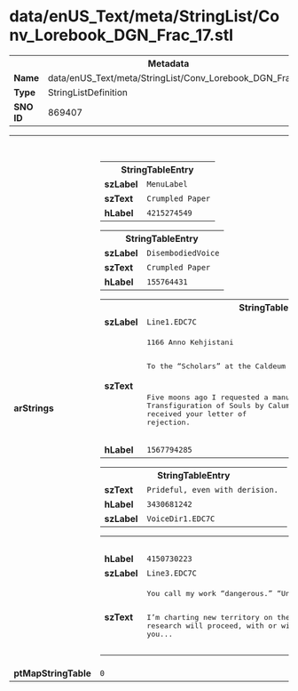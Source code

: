 <h1>data/enUS_Text/meta/StringList/Conv_Lorebook_DGN_Frac_17.stl</h1><table><tr><th colspan="100%">Metadata</th></tr><tr><td><b>Name</b></td><td>data/enUS_Text/meta/StringList/Conv_Lorebook_DGN_Frac_17.stl</td></tr><tr><td><b>Type</b></td><td>StringListDefinition</td></tr><tr><td><b>SNO ID</b></td><td>869407</td></tr></table>

<table><tr><th colspan="100%">Fields</th></tr><tr><td><b>arStrings</b></td><td><table><tr><th colspan="100%">StringTableEntry</th></tr><tr><td><b>szLabel</b></td><td><code>MenuLabel</code></td></tr><tr><td><b>szText</b></td><td><code>Crumpled Paper</code></td></tr><tr><td><b>hLabel</b></td><td><code>4215274549</code></td></tr></table>


<table><tr><th colspan="100%">StringTableEntry</th></tr><tr><td><b>szLabel</b></td><td><code>DisembodiedVoice</code></td></tr><tr><td><b>szText</b></td><td><code>Crumpled Paper</code></td></tr><tr><td><b>hLabel</b></td><td><code>155764431</code></td></tr></table>


<table><tr><th colspan="100%">StringTableEntry</th></tr><tr><td><b>szLabel</b></td><td><code>Line1.EDC7C</code></td></tr><tr><td><b>szText</b></td><td><pre>1166 Anno Kehjistani 

To the “Scholars” at the Caldeum Palace Library: 

Five moons ago I requested a manuscript, “Necromancy: On the Transfiguration of Souls by Calum the Elder.” It was only yesterday I received your letter of rejection.</pre></td></tr><tr><td><b>hLabel</b></td><td><code>1567794285</code></td></tr></table>


<table><tr><th colspan="100%">StringTableEntry</th></tr><tr><td><b>szText</b></td><td><code>Prideful, even with derision. </code></td></tr><tr><td><b>hLabel</b></td><td><code>3430681242</code></td></tr><tr><td><b>szLabel</b></td><td><code>VoiceDir1.EDC7C</code></td></tr></table>


<table><tr><th colspan="100%">StringTableEntry</th></tr><tr><td><b>hLabel</b></td><td><code>4150730223</code></td></tr><tr><td><b>szLabel</b></td><td><code>Line3.EDC7C</code></td></tr><tr><td><b>szText</b></td><td><pre>You call my work “dangerous.” “Unethical.” “Blasphemous.” Ha! You are too blinded by the charade you call piety to see the truth. 

I’m charting new territory on the frontier of the magical unknown. My research will proceed, with or without you...</pre></td></tr></table>


</td></tr><tr><td><b>ptMapStringTable</b></td><td><code>0</code></td></tr></table>

